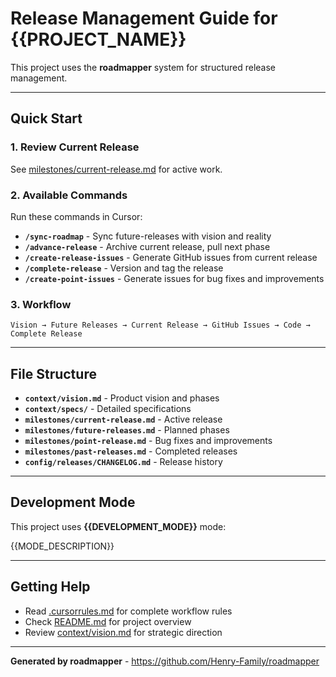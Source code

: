 # Release Management Guide for {{PROJECT_NAME}}

This project uses the **roadmapper** system for structured release management.

---

## Quick Start

### 1. Review Current Release
See [milestones/current-release.md](milestones/current-release.md) for active work.

### 2. Available Commands

Run these commands in Cursor:

- **`/sync-roadmap`** - Sync future-releases with vision and reality
- **`/advance-release`** - Archive current release, pull next phase
- **`/create-release-issues`** - Generate GitHub issues from current release
- **`/complete-release`** - Version and tag the release
- **`/create-point-issues`** - Generate issues for bug fixes and improvements

### 3. Workflow

```
Vision → Future Releases → Current Release → GitHub Issues → Code → Complete Release
```

---

## File Structure

- **`context/vision.md`** - Product vision and phases
- **`context/specs/`** - Detailed specifications
- **`milestones/current-release.md`** - Active release
- **`milestones/future-releases.md`** - Planned phases
- **`milestones/point-release.md`** - Bug fixes and improvements
- **`milestones/past-releases.md`** - Completed releases
- **`config/releases/CHANGELOG.md`** - Release history

---

## Development Mode

This project uses **{{DEVELOPMENT_MODE}}** mode:

{{MODE_DESCRIPTION}}

---

## Getting Help

- Read [.cursorrules.md](.cursorrules.md) for complete workflow rules
- Check [README.md](README.md) for project overview
- Review [context/vision.md](context/vision.md) for strategic direction

---

**Generated by roadmapper** - https://github.com/Henry-Family/roadmapper
